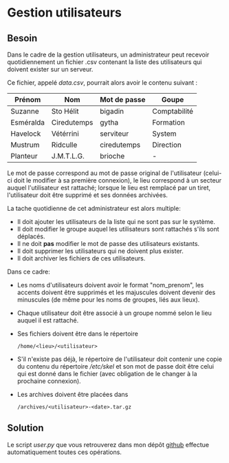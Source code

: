 # Gestion utilisateurs

## Besoin

Dans le cadre de la gestion utilisateurs, un administrateur peut recevoir quotidiennement un fichier .csv contenant la liste des utilisateurs qui doivent exister sur un serveur.

Ce fichier, appelé *data.csv*, pourrait alors avoir le contenu suivant :

| Prénom    | Nom         | Mot de passe | Goupe        |
| --------- | ----------- | ------------ | ------------ |
| Suzanne   | Sto Hélit   | bigadin      | Comptabilité        |
| Esméralda | Ciredutemps | gytha        | Formation       |
| Havelock  | Vétérrini   | serviteur    | System |
| Mustrum   | Ridculle    | ciredutemps  | Direction   |
| Planteur  | J.M.T.L.G.  | brioche      | -            |

Le mot de passe correspond au mot de passe original de l'utilisateur (celui-ci doit le modifier à sa première connexion), le lieu correspond à un secteur auquel l'utilisateur est rattaché; lorsque le lieu est remplacé par un tiret, l'utilisateur doit être supprimé et ses données archivées.

La tache quotidienne de cet administrateur est alors multiple:

- Il doit ajouter les utilisateurs de la liste qui ne sont pas sur le système.
- Il doit modifier le groupe auquel les utilisateurs sont rattachés s'ils sont déplacés.
- Il ne doit **pas** modifier le mot de passe des utilisateurs existants.
- Il doit supprimer les utilisateurs qui ne doivent plus exister.
- Il doit archiver les fichiers de ces utilisateurs.

Dans ce cadre:

- Les noms d'utilisateurs doivent avoir le format "nom_prenom", les accents doivent être supprimés et les majuscules doivent devenir des minuscules (de même pour les noms de groupes, liés aux lieux).

- Chaque utilisateur doit être associé à un groupe nommé selon le lieu auquel il est rattaché.

- Ses fichiers doivent être dans le répertoire

  ```
  /home/<lieu>/<utilisateur>
  ```

- S'il n'existe pas déjà, le répertoire de l'utilisateur doit contenir une copie du contenu du répertoire */etc/skel* et son mot de passe doit être celui qui est donné dans le fichier (avec obligation de le changer à la prochaine connexion).

- Les archives doivent être placées dans 

  ```
  /archives/<utilisateur>-<date>.tar.gz
  ```

## Solution

Le script *user.py* que vous retrouverez dans mon dépôt [github](https://github.com/svcrobotics/Gestion-Utilisateurs/blob/master/user.py) effectue automatiquement toutes ces opérations.
